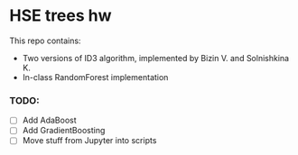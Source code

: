# HSE trees hw

This repo contains: 
* Two versions of ID3 algorithm, implemented by Bizin V. and Solnishkina K. 
* In-class RandomForest implementation

### TODO:
* [ ] Add AdaBoost
* [ ] Add GradientBoosting
* [ ] Move stuff from Jupyter into scripts